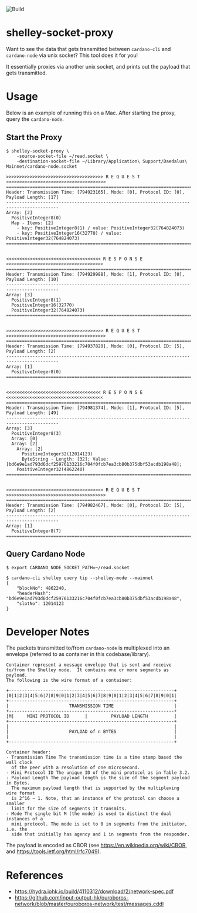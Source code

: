 
![Build](https://github.com/gocardano/shelley-socket-proxy/workflows/Build/badge.svg?branch=master)

# shelley-socket-proxy

Want to see the data that gets transmitted between `cardano-cli` and `cardano-node` via unix socket?  This tool does it for you!

It essentially proxies via another unix socket, and prints out the payload that gets transmitted.

# Usage

Below is an example of running this on a Mac.  After starting the proxy, query the `cardano-node`.

## Start the Proxy

```
$ shelley-socket-proxy \
	-source-socket-file ~/read.socket \
	-destination-socket-file ~/Library/Application\ Support/Daedalus\ Mainnet/cardano-node.socket 

>>>>>>>>>>>>>>>>>>>>>>>>>>>>>>>>>>>>> R E Q U E S T >>>>>>>>>>>>>>>>>>>>>>>>>>>>>>>>>>>>>>
==========================================================================================
Header: Transmission Time: [794923165], Mode: [0], Protocol ID: [0], Payload Length: [17]
------------------------------------------------------------------------------------------
Array: [2]
  PositiveInteger8(0)
  Map - Items: [2]
    - key: PositiveInteger8(1) / value: PositiveInteger32(764824073)
    - key: PositiveInteger16(32770) / value: PositiveInteger32(764824073)
==========================================================================================


<<<<<<<<<<<<<<<<<<<<<<<<<<<<<<<<<<<< R E S P O N S E <<<<<<<<<<<<<<<<<<<<<<<<<<<<<<<<<<<<<
==========================================================================================
Header: Transmission Time: [794929988], Mode: [1], Protocol ID: [0], Payload Length: [10]
------------------------------------------------------------------------------------------
Array: [3]
  PositiveInteger8(1)
  PositiveInteger16(32770)
  PositiveInteger32(764824073)
==========================================================================================


>>>>>>>>>>>>>>>>>>>>>>>>>>>>>>>>>>>>> R E Q U E S T >>>>>>>>>>>>>>>>>>>>>>>>>>>>>>>>>>>>>>
==========================================================================================
Header: Transmission Time: [794937820], Mode: [0], Protocol ID: [5], Payload Length: [2]
------------------------------------------------------------------------------------------
Array: [1]
  PositiveInteger8(0)
==========================================================================================


<<<<<<<<<<<<<<<<<<<<<<<<<<<<<<<<<<<< R E S P O N S E <<<<<<<<<<<<<<<<<<<<<<<<<<<<<<<<<<<<<
==========================================================================================
Header: Transmission Time: [794981374], Mode: [1], Protocol ID: [5], Payload Length: [49]
------------------------------------------------------------------------------------------
Array: [3]
  PositiveInteger8(3)
  Array: [0]
  Array: [2]
    Array: [2]
      PositiveInteger32(12014123)
      ByteString - Length: [32]; Value: [bd6e9e1ad793d6dcf25976133216c704f0fcb7ea3cb80b375dbf53acdb198a48];
    PositiveInteger32(4862240)
==========================================================================================


>>>>>>>>>>>>>>>>>>>>>>>>>>>>>>>>>>>>> R E Q U E S T >>>>>>>>>>>>>>>>>>>>>>>>>>>>>>>>>>>>>>
==========================================================================================
Header: Transmission Time: [794982467], Mode: [0], Protocol ID: [5], Payload Length: [2]
------------------------------------------------------------------------------------------
Array: [1]
  PositiveInteger8(7)
==========================================================================================
```

## Query Cardano Node

```
$ export CARDANO_NODE_SOCKET_PATH=~/read.socket 

$ cardano-cli shelley query tip --shelley-mode --mainnet
{
    "blockNo": 4862240,
    "headerHash": "bd6e9e1ad793d6dcf25976133216c704f0fcb7ea3cb80b375dbf53acdb198a48",
    "slotNo": 12014123
}
```

# Developer Notes

The packets transmitted to/from `cardano-node` is multiplexed into an envelope (referred to as container in this codebase/library).

```
Container represent a message envelope that is sent and receive
to/from the Shelley node.  It contains one or more segments as payload.
The following is the wire format of a container:

+---------------------------------------------------------------+
|0|1|2|3|4|5|6|7|8|9|0|1|2|3|4|5|6|7|8|9|0|1|2|3|4|5|6|7|8|9|0|1|
+---------------------------------------------------------------+
|                       TRANSMISSION TIME                       |
+---------------------------------------------------------------+
|M|     MINI PROTOCOL ID      |         PAYLOAD LENGTH          |
+---------------------------------------------------------------+
|                                                               |
|                       PAYLOAD of n BYTES                      |
|                                                               |
+---------------------------------------------------------------+

Container header:
- Transmission Time The transmission time is a time stamp based the wall clock
  of the peer with a resolution of one microsecond.
- Mini Protocol ID The unique ID of the mini protocol as in Table 3.2.
- Payload Length The payload length is the size of the segment payload in Bytes.
  The maximum payload length that is supported by the multiplexing wire format
  is 2^16 − 1. Note, that an instance of the protocol can choose a smaller
  limit for the size of segments it transmits.
- Mode The single bit M (the mode) is used to distinct the dual instances of a
  mini protocol. The mode is set to 0 in segments from the initiator, i.e. the
  side that initially has agency and 1 in segments from the responder.
```

The payload is encoded as CBOR (see https://en.wikipedia.org/wiki/CBOR, and https://tools.ietf.org/html/rfc7049).


# References

* https://hydra.iohk.io/build/4110312/download/2/network-spec.pdf
* https://github.com/input-output-hk/ouroboros-network/blob/master/ouroboros-network/test/messages.cddl
